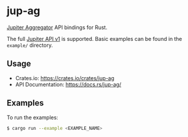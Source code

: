 # jup-ag
[Jupiter Aggregator](https://jup.ag/) API bindings for Rust.

The full [Jupiter API v1](https://quote-api.jup.ag/docs/static/index.html) is
supported. Basic examples can be found in the `example/` directory.

## Usage
* Crates.io: https://crates.io/crates/jup-ag
* API Documentation: https://docs.rs/jup-ag/

## Examples

To run the examples:
```sh
$ cargo run --example <EXAMPLE_NAME>
```
